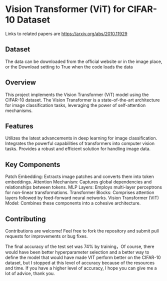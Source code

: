 # Vision Transformer (ViT) for CIFAR-10 Dataset
Links to related papers are https://arxiv.org/abs/2010.11929
## Dataset
The data can be downloaded from the official website or in the image place, or the Download setting to True when the code loads the data

## Overview
This project implements the Vision Transformer (ViT) model using the CIFAR-10 dataset. The Vision Transformer is a state-of-the-art architecture for image classification tasks, leveraging the power of self-attention mechanisms.

## Features
Utilizes the latest advancements in deep learning for image classification.
Integrates the powerful capabilities of transformers into computer vision tasks.
Provides a robust and efficient solution for handling image data.

## Key Components
Patch Embedding: Extracts image patches and converts them into token embeddings.
Attention Mechanism: Captures global dependencies and relationships between tokens.
MLP Layers: Employs multi-layer perceptrons for non-linear transformations.
Transformer Blocks: Comprises attention layers followed by feed-forward neural networks.
Vision Transformer (ViT) Model: Combines these components into a cohesive architecture.

## Contributing
Contributions are welcome! Feel free to fork the repository and submit pull requests for improvements or bug fixes.

The final accuracy of the test set was 74% by training，Of course, there would have been better hyperparameter selection and a better way to define the model that would have made VIT perform better on the CIFAR-10 dataset, but I stopped at this level of accuracy because of the resources and time. If you have a higher level of accuracy, I hope you can give me a lot of advice, thank you.

